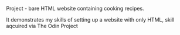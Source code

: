 Project - bare HTML website containing cooking recipes.

It demonstrates my skills of setting up a website with only HTML,
skill aqcuired via The Odin Project